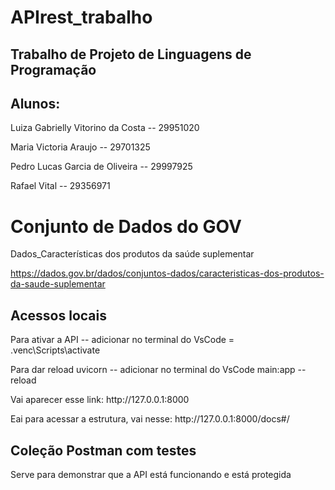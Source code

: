 # APIrest_trabalho
## **Trabalho de Projeto de Linguagens de Programação**

## Alunos:
<p> Luiza Gabrielly Vitorino da Costa -- 29951020 </p>
<p>Maria Victoria Araujo -- 29701325</p>
<p>Pedro Lucas Garcia de Oliveira -- 29997925 </p>
<p>Rafael Vital -- 29356971</p>

# Conjunto de Dados do GOV
<p>Dados_Características dos produtos da saúde suplementar

https://dados.gov.br/dados/conjuntos-dados/caracteristicas-dos-produtos-da-saude-suplementar</p>

## Acessos locais
<p> Para ativar a API -- adicionar no terminal do VsCode = .venc\Scripts\activate </p>
<p> Para dar reload uvicorn -- adicionar no terminal do VsCode main:app --reload</p>
<p>Vai aparecer esse link: http://127.0.0.1:8000</p>
<p>Eai para acessar a estrutura, vai nesse: http://127.0.0.1:8000/docs#/</p>

## Coleção Postman com testes
Serve para demonstrar que a API está funcionando e está protegida

